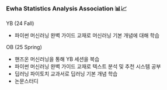 ### Ewha Statistics Analysis Association 📊📈
YB (24 Fall)
  * 파이썬 머신러닝 완벽 가이드 교재로 머신러닝 기본 개념에 대해 학습

OB (25 Spring)
  * 핸즈온 머신러닝을 통해 YB 세션을 복습
  * 파이썬 머신러닝 완벽 가이드 교재로 텍스트 분석 및 추천 시스템 공부
  * 딥러닝 파이토치 교과서로 딥러닝 기본 개념 학습
  * 논문스터디
